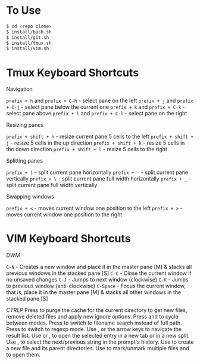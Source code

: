 To Use
======
```bash
$ cd <repo clone>
$ install/bash.sh
$ install/git.sh
$ install/tmux.sh
$ install/vim.sh
```

Tmux Keyboard Shortcuts
=======================
Navigation

`prefix + h` and `prefix + C-h` - select pane on the left
`prefix + j` and `prefix + C-j` - select pane below the current one
`prefix + k` and `prefix + C-k` - select pane above
`prefix + l` and `prefix + C-l` - select pane on the right

Resizing panes

`prefix + shift + h` - resize current pane 5 cells to the left
`prefix + shift + j` - resize 5 cells in the up direction
`prefix + shift + k` - resize 5 cells in the down direction
`prefix + shift + l` - resize 5 cells to the right

Splitting panes

`prefix + |` - split current pane horizontally
`prefix + -` - split current pane vertically
`prefix + \` - split current pane full width horizontally
`prefix + _` - split current pane full width vertically

Swapping windows

`prefix + <` - moves current window one position to the left
`prefix + >` - moves current window one position to the right

VIM Keyboard Shortcuts
======================

*DWM*

`C-N` - Creates a new window and place it in the master pane [M] & stacks all previous windows in the stacked pane [S]
`C-C` - Close the current window if no unsaved changes
`C-J` - Jumps to next window (clockwise)
`C-K` - Jumps to previous window (anti-clockwise)
`C-Space` - Focus the current window, that is, place it in the master pane [M] & stacks all other windows in the stacked pane [S]


*CTRLP*
Press <F5> to purge the cache for the current directory to get new files, remove deleted files and apply new ignore options.
Press <c-f> and <c-b> to cycle between modes.
Press <c-d> to switch to filename search instead of full path.
Press <c-r> to switch to regexp mode.
Use <c-j>, <c-k> or the arrow keys to navigate the result list.
Use <c-t> or <c-v>, <c-x> to open the selected entry in a new tab or in a new split.
Use <c-n>, <c-p> to select the next/previous string in the prompt's history.
Use <c-y> to create a new file and its parent directories.
Use <c-z> to mark/unmark multiple files and <c-o> to open them.


